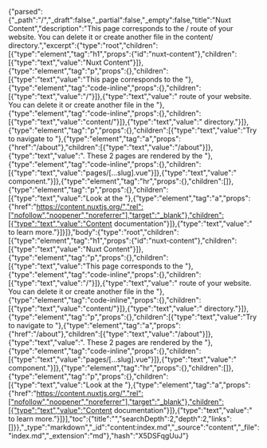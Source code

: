 {"parsed":{"_path":"/","_draft":false,"_partial":false,"_empty":false,"title":"Nuxt Content","description":"This page corresponds to the / route of your website. You can delete it or create another file in the content/ directory.","excerpt":{"type":"root","children":[{"type":"element","tag":"h1","props":{"id":"nuxt-content"},"children":[{"type":"text","value":"Nuxt Content"}]},{"type":"element","tag":"p","props":{},"children":[{"type":"text","value":"This page corresponds to the "},{"type":"element","tag":"code-inline","props":{},"children":[{"type":"text","value":"/"}]},{"type":"text","value":" route of your website. You can delete it or create another file in the "},{"type":"element","tag":"code-inline","props":{},"children":[{"type":"text","value":"content/"}]},{"type":"text","value":" directory."}]},{"type":"element","tag":"p","props":{},"children":[{"type":"text","value":"Try to navigate to "},{"type":"element","tag":"a","props":{"href":"/about"},"children":[{"type":"text","value":"/about"}]},{"type":"text","value":". These 2 pages are rendered by the "},{"type":"element","tag":"code-inline","props":{},"children":[{"type":"text","value":"pages/[...slug].vue"}]},{"type":"text","value":" component."}]},{"type":"element","tag":"hr","props":{},"children":[]},{"type":"element","tag":"p","props":{},"children":[{"type":"text","value":"Look at the "},{"type":"element","tag":"a","props":{"href":"https://content.nuxtjs.org/","rel":["nofollow","noopener","noreferrer"],"target":"_blank"},"children":[{"type":"text","value":"Content documentation"}]},{"type":"text","value":" to learn more."}]}]},"body":{"type":"root","children":[{"type":"element","tag":"h1","props":{"id":"nuxt-content"},"children":[{"type":"text","value":"Nuxt Content"}]},{"type":"element","tag":"p","props":{},"children":[{"type":"text","value":"This page corresponds to the "},{"type":"element","tag":"code-inline","props":{},"children":[{"type":"text","value":"/"}]},{"type":"text","value":" route of your website. You can delete it or create another file in the "},{"type":"element","tag":"code-inline","props":{},"children":[{"type":"text","value":"content/"}]},{"type":"text","value":" directory."}]},{"type":"element","tag":"p","props":{},"children":[{"type":"text","value":"Try to navigate to "},{"type":"element","tag":"a","props":{"href":"/about"},"children":[{"type":"text","value":"/about"}]},{"type":"text","value":". These 2 pages are rendered by the "},{"type":"element","tag":"code-inline","props":{},"children":[{"type":"text","value":"pages/[...slug].vue"}]},{"type":"text","value":" component."}]},{"type":"element","tag":"hr","props":{},"children":[]},{"type":"element","tag":"p","props":{},"children":[{"type":"text","value":"Look at the "},{"type":"element","tag":"a","props":{"href":"https://content.nuxtjs.org/","rel":["nofollow","noopener","noreferrer"],"target":"_blank"},"children":[{"type":"text","value":"Content documentation"}]},{"type":"text","value":" to learn more."}]}],"toc":{"title":"","searchDepth":2,"depth":2,"links":[]}},"_type":"markdown","_id":"content:index.md","_source":"content","_file":"index.md","_extension":"md"},"hash":"X5DSFqgUuJ"}